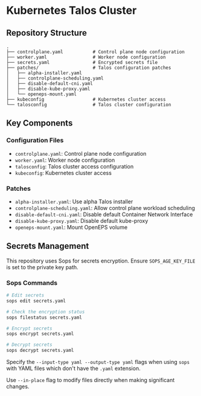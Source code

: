 # Kubernetes Talos Cluster

## Repository Structure

```
.
├── controlplane.yaml           # Control plane node configuration
├── worker.yaml                 # Worker node configuration
├── secrets.yaml                # Encrypted secrets file
├── patches/                    # Talos configuration patches
│   ├── alpha-installer.yaml
│   ├── controlplane-scheduling.yaml
│   ├── disable-default-cni.yaml
│   ├── disable-kube-proxy.yaml
│   └── openeps-mount.yaml
├── kubeconfig                  # Kubernetes cluster access
└── talosconfig                 # Talos cluster configuration
```

## Key Components

### Configuration Files
- `controlplane.yaml`: Control plane node configuration
- `worker.yaml`: Worker node configuration
- `talosconfig`: Talos cluster access configuration
- `kubeconfig`: Kubernetes cluster access

### Patches
- `alpha-installer.yaml`: Use alpha Talos installer
- `controlplane-scheduling.yaml`: Allow control plane workload scheduling
- `disable-default-cni.yaml`: Disable default Container Network Interface
- `disable-kube-proxy.yaml`: Disable default kube-proxy
- `openeps-mount.yaml`: Mount OpenEPS volume

## Secrets Management

This repository uses Sops for secrets encryption. Ensure `SOPS_AGE_KEY_FILE` is set to the private key path.

### Sops Commands
```bash
# Edit secrets
sops edit secrets.yaml

# Check the encryption status
sops filestatus secrets.yaml

# Encrypt secrets
sops encrypt secrets.yaml

# Decrypt secrets
sops decrypt secrets.yaml
```
Specify the `--input-type yaml --output-type yaml` flags when using `sops` with YAML files which don't have the `.yaml` extension.

Use `--in-place` flag to modify files directly when making significant changes.
